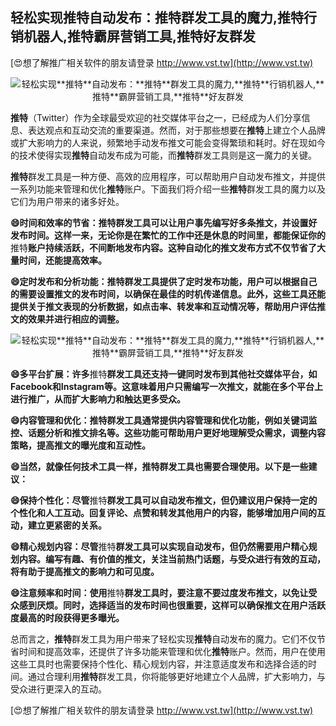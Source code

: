 ## **轻松实现**推特**自动发布：**推特**群发工具的魔力,**推特**行销机器人,**推特**霸屏营销工具,**推特**好友群发**

[😍想了解推广相关软件的朋友请登录 http://www.vst.tw](http://www.vst.tw)

 <center><img src="https://vst.tw/MP4/tuiguang/png/1.png" alt="轻松实现**推特**自动发布：**推特**群发工具的魔力,**推特**行销机器人,**推特**霸屏营销工具,**推特**好友群发"></center>

**推特**（Twitter）作为全球最受欢迎的社交媒体平台之一，已经成为人们分享信息、表达观点和互动交流的重要渠道。然而，对于那些想要在**推特**上建立个人品牌或扩大影响力的人来说，频繁地手动发布推文可能会变得繁琐和耗时。好在现如今的技术使得实现**推特**自动发布成为可能，而**推特**群发工具则是这一魔力的关键。

**推特**群发工具是一种方便、高效的应用程序，可以帮助用户自动发布推文，并提供一系列功能来管理和优化**推特**账户。下面我们将介绍一些**推特**群发工具的魔力以及它们为用户带来的诸多好处。

**😄时间和效率的节省：**推特**群发工具可以让用户事先编写好多条推文，并设置好发布时间。这样一来，无论你是在繁忙的工作中还是休息的时间里，都能保证你的**推特**账户持续活跃，不间断地发布内容。这种自动化的推文发布方式不仅节省了大量时间，还能提高效率。**

**😄定时发布和分析功能：**推特**群发工具提供了定时发布功能，用户可以根据自己的需要设置推文的发布时间，以确保在最佳的时机传递信息。此外，这些工具还能提供关于推文表现的分析数据，如点击率、转发率和互动情况等，帮助用户评估推文的效果并进行相应的调整。**

 <center><img src="https://vst.tw/MP4/tuiguang/png/4.png" alt="轻松实现**推特**自动发布：**推特**群发工具的魔力,**推特**行销机器人,**推特**霸屏营销工具,**推特**好友群发"></center>

**😄多平台扩展：许多**推特**群发工具还支持一键同时发布到其他社交媒体平台，如Facebook和Instagram等。这意味着用户只需编写一次推文，就能在多个平台上进行推广，从而扩大影响力和触达更多受众。**

**😄内容管理和优化：**推特**群发工具通常提供内容管理和优化功能，例如关键词监控、话题分析和推文排名等。这些功能可帮助用户更好地理解受众需求，调整内容策略，提高推文的曝光度和互动性。**

**😄当然，就像任何技术工具一样，**推特**群发工具也需要合理使用。以下是一些建议：**

**😄保持个性化：尽管**推特**群发工具可以自动发布推文，但仍建议用户保持一定的个性化和人工互动。回复评论、点赞和转发其他用户的内容，能够增加用户间的互动，建立更紧密的关系。**

**😄精心规划内容：尽管**推特**群发工具可以实现自动发布，但仍然需要用户精心规划内容。编写有趣、有价值的推文，关注当前热门话题，与受众进行有效的互动，将有助于提高推文的影响力和可见度。**

**😄注意频率和时间：使用**推特**群发工具时，要注意不要过度发布推文，以免让受众感到厌烦。同时，选择适当的发布时间也很重要，这样可以确保推文在用户活跃度最高的时段获得更多曝光。**

总而言之，**推特**群发工具为用户带来了轻松实现**推特**自动发布的魔力。它们不仅节省时间和提高效率，还提供了许多功能来管理和优化**推特**账户。然而，用户在使用这些工具时也需要保持个性化、精心规划内容，并注意适度发布和选择合适的时间。通过合理利用**推特**群发工具，你将能够更好地建立个人品牌，扩大影响力，与受众进行更深入的互动。

[😍想了解推广相关软件的朋友请登录 http://www.vst.tw](http://www.vst.tw)



